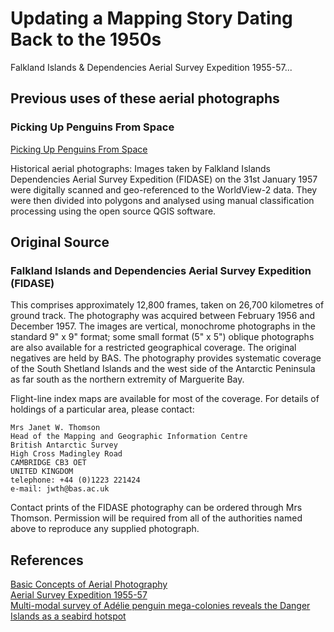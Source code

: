 # Updating a Mapping Story Dating Back to the 1950s

Falkland Islands & Dependencies Aerial Survey Expedition 1955-57... 

## Previous uses of these aerial photographs

### Picking Up Penguins From Space

[Picking Up Penguins From Space](https://www.pixalytics.com/picking-penguins-space/)  

Historical aerial photographs: Images taken by Falkland Islands Dependencies Aerial Survey Expedition (FIDASE) on the 31st January 1957 were digitally scanned and geo-referenced to the WorldView-2 data. They were then divided into polygons and analysed using manual classification processing using the open source QGIS software.

## Original Source

### Falkland Islands and Dependencies Aerial Survey Expedition (FIDASE)

This comprises approximately 12,800 frames, taken on 26,700 kilometres of ground track. The photography was acquired between February 1956 and December 1957. The images are vertical, monochrome photographs in the standard 9" x 9" format; some small format (5" x 5") oblique photographs are also available for a restricted geographical coverage. The original negatives are held by BAS. The photography provides systematic coverage of the South Shetland Islands and the west side of the Antarctic Peninsula as far south as the northern extremity of Marguerite Bay.

Flight-line index maps are available for most of the coverage. For details of holdings of a particular area, please contact:

    Mrs Janet W. Thomson
    Head of the Mapping and Geographic Information Centre
    British Antarctic Survey
    High Cross Madingley Road
    CAMBRIDGE CB3 OET
    UNITED KINGDOM
    telephone: +44 (0)1223 221424
    e-mail: jwth@bas.ac.uk

Contact prints of the FIDASE photography can be ordered through Mrs Thomson.
Permission will be required from all of the authorities named above to reproduce any supplied photograph.

## References

[Basic Concepts of Aerial Photography](https://www.nrcan.gc.ca/earth-sciences/geomatics/satellite-imagery-air-photos/air-photos/about-aerial-photography/9687)  
[Aerial Survey Expedition 1955-57](https://www.asprs.org/wp-content/uploads/pers/1958journal/jun/1958_jun_415-427.pdf)  
[Multi-modal survey of Adélie penguin mega-colonies reveals the Danger Islands as a seabird hotspot](https://www.nature.com/articles/s41598-018-22313-w)

